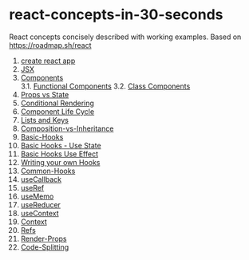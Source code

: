 # react-concepts-in-30-seconds

React concepts concisely described with working examples. Based on https://roadmap.sh/react

1.  [create react app](create-react-app.md)
2.  [JSX](JSX.md)
3.  [Components](Components.md)  
    3.1. [Functional Components](components-functional-components.md)
    3.2. [Class Components](components-class-components.md)
4.  [Props vs State](Props-vs-State.md)
5.  [Conditional Rendering](Conditional-Rendering.md)
6.  [Component Life Cycle](Component-Life-Cycle.md)
7.  [Lists and Keys](Lists-and-Keys.md)
8.  [Composition-vs-Inheritance](Composition-vs-Inheritance.md)
9.  [Basic-Hooks](Basic-Hooks.md)
10. [Basic Hooks - Use State](Basic-Hooks-Use-State.md)
11. [Basic Hooks Use Effect](Basic-Hooks-Use-Effect.md)
12. [Writing your own Hooks](Wriring-your-own-Hooks.md)
13. [Common-Hooks](Common-Hooks.md)
14. [useCallback](useCallback.md)
15. [useRef](useRef.md)
16. [useMemo](useMemo.md)
17. [useReducer](useReducer.md)
18. [useContext](useContext.md)
19. [Context](Context.md)
20. [Refs](Refs.md)
21. [Render-Props](Render-Props.md)
22. [Code-Splitting](Code-Splitting.md)
